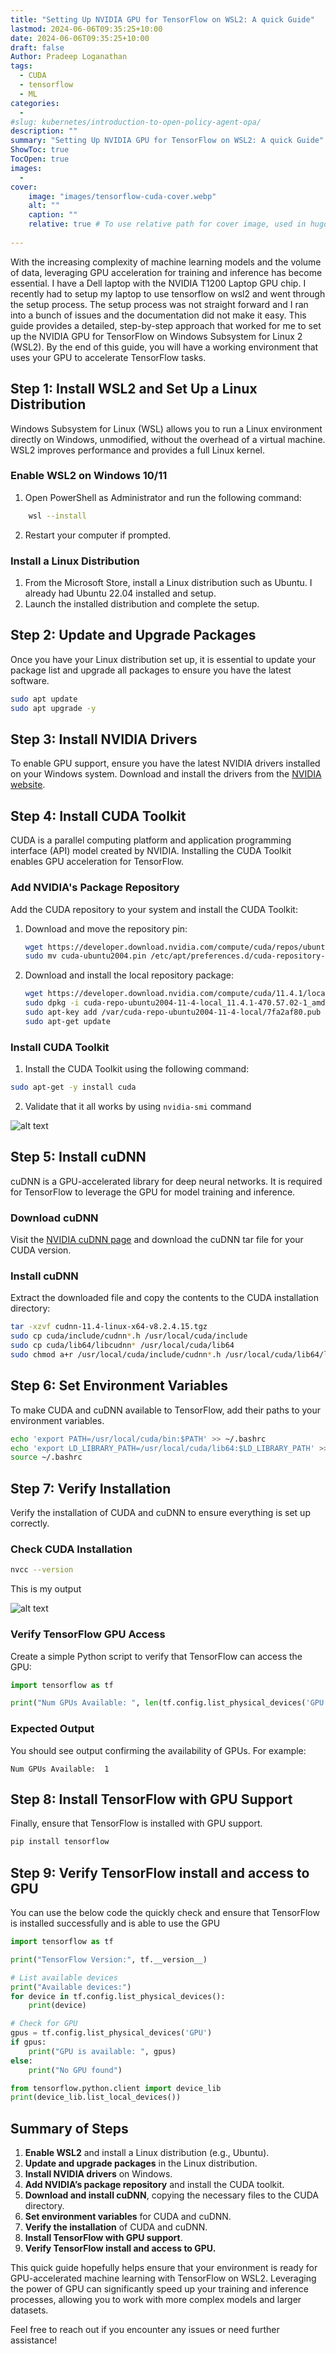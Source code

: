 ```yaml
---
title: "Setting Up NVIDIA GPU for TensorFlow on WSL2: A quick Guide"
lastmod: 2024-06-06T09:35:25+10:00
date: 2024-06-06T09:35:25+10:00
draft: false
Author: Pradeep Loganathan
tags: 
  - CUDA
  - tensorflow
  - ML
categories:
  - 
#slug: kubernetes/introduction-to-open-policy-agent-opa/
description: ""
summary: "Setting Up NVIDIA GPU for TensorFlow on WSL2: A quick Guide"
ShowToc: true
TocOpen: true
images:
  - 
cover:
    image: "images/tensorflow-cuda-cover.webp"
    alt: ""
    caption: ""
    relative: true # To use relative path for cover image, used in hugo Page-bundles
 
---
```



With the increasing complexity of machine learning models and the volume of data, leveraging GPU acceleration for training and inference has become essential. I have a Dell laptop with the NVIDIA T1200 Laptop GPU chip. I recently had to setup my laptop to use tensorflow on wsl2 and went through the setup process. The setup process was not straight forward and I ran into a bunch of issues and the documentation did not make it easy. This guide provides a detailed, step-by-step approach that worked for me to set up the NVIDIA GPU for TensorFlow on Windows Subsystem for Linux 2 (WSL2). By the end of this guide, you will have a working environment that uses your GPU to accelerate TensorFlow tasks.

## Step 1: Install WSL2 and Set Up a Linux Distribution

Windows Subsystem for Linux (WSL) allows you to run a Linux environment directly on Windows, unmodified, without the overhead of a virtual machine. WSL2 improves performance and provides a full Linux kernel.

### Enable WSL2 on Windows 10/11

1. Open PowerShell as Administrator and run the following command:

```bash
    wsl --install
```

2. Restart your computer if prompted.

### Install a Linux Distribution

1. From the Microsoft Store, install a Linux distribution such as Ubuntu. I already had Ubuntu 22.04 installed and setup.
2. Launch the installed distribution and complete the setup.

## Step 2: Update and Upgrade Packages

Once you have your Linux distribution set up, it is essential to update your package list and upgrade all packages to ensure you have the latest software.

```bash
sudo apt update
sudo apt upgrade -y
```

## Step 3: Install NVIDIA Drivers

To enable GPU support, ensure you have the latest NVIDIA drivers installed on your Windows system. Download and install the drivers from the [NVIDIA website](https://www.nvidia.com/Download/index.aspx).

## Step 4: Install CUDA Toolkit

CUDA is a parallel computing platform and application programming interface (API) model created by NVIDIA. Installing the CUDA Toolkit enables GPU acceleration for TensorFlow.

### Add NVIDIA's Package Repository

Add the CUDA repository to your system and install the CUDA Toolkit:

1. Download and move the repository pin:

    ```bash
    wget https://developer.download.nvidia.com/compute/cuda/repos/ubuntu2004/x86_64/cuda-ubuntu2004.pin
    sudo mv cuda-ubuntu2004.pin /etc/apt/preferences.d/cuda-repository-pin-600
    ```

2. Download and install the local repository package:

    ```bash
    wget https://developer.download.nvidia.com/compute/cuda/11.4.1/local_installers/cuda-repo-ubuntu2004-11-4-local_11.4.1-470.57.02-1_amd64.deb
    sudo dpkg -i cuda-repo-ubuntu2004-11-4-local_11.4.1-470.57.02-1_amd64.deb
    sudo apt-key add /var/cuda-repo-ubuntu2004-11-4-local/7fa2af80.pub
    sudo apt-get update
    ```

### Install CUDA Toolkit

1. Install the CUDA Toolkit using the following command:

```bash
sudo apt-get -y install cuda
```

2. Validate that it all works by using ``nvidia-smi`` command

![alt text](images/nvidia-smi.png)

## Step 5: Install cuDNN

cuDNN is a GPU-accelerated library for deep neural networks. It is required for TensorFlow to leverage the GPU for model training and inference.

### Download cuDNN

Visit the [NVIDIA cuDNN page](https://developer.nvidia.com/cudnn) and download the cuDNN tar file for your CUDA version.

### Install cuDNN

Extract the downloaded file and copy the contents to the CUDA installation directory:

```bash
tar -xzvf cudnn-11.4-linux-x64-v8.2.4.15.tgz
sudo cp cuda/include/cudnn*.h /usr/local/cuda/include
sudo cp cuda/lib64/libcudnn* /usr/local/cuda/lib64
sudo chmod a+r /usr/local/cuda/include/cudnn*.h /usr/local/cuda/lib64/libcudnn*
```

## Step 6: Set Environment Variables

To make CUDA and cuDNN available to TensorFlow, add their paths to your environment variables.

```bash
echo 'export PATH=/usr/local/cuda/bin:$PATH' >> ~/.bashrc
echo 'export LD_LIBRARY_PATH=/usr/local/cuda/lib64:$LD_LIBRARY_PATH' >> ~/.bashrc
source ~/.bashrc
```

## Step 7: Verify Installation

Verify the installation of CUDA and cuDNN to ensure everything is set up correctly.

### Check CUDA Installation

```bash
nvcc --version
```

This is my output

![alt text](images/nvcc.png)

### Verify TensorFlow GPU Access

Create a simple Python script to verify that TensorFlow can access the GPU:

```python
import tensorflow as tf

print("Num GPUs Available: ", len(tf.config.list_physical_devices('GPU')))
```

### Expected Output

You should see output confirming the availability of GPUs. For example:
```
Num GPUs Available:  1
```

## Step 8: Install TensorFlow with GPU Support

Finally, ensure that TensorFlow is installed with GPU support.

```bash
pip install tensorflow
```

## Step 9: Verify TensorFlow install and access to GPU

You can use the below code the quickly check and ensure that TensorFlow is installed successfully and is able to use the GPU

```python
import tensorflow as tf

print("TensorFlow Version:", tf.__version__)

# List available devices
print("Available devices:")
for device in tf.config.list_physical_devices():
    print(device)

# Check for GPU
gpus = tf.config.list_physical_devices('GPU')
if gpus:
    print("GPU is available: ", gpus)
else:
    print("No GPU found")

from tensorflow.python.client import device_lib
print(device_lib.list_local_devices())
```

## Summary of Steps

1. **Enable WSL2** and install a Linux distribution (e.g., Ubuntu).
2. **Update and upgrade packages** in the Linux distribution.
3. **Install NVIDIA drivers** on Windows.
4. **Add NVIDIA’s package repository** and install the CUDA toolkit.
5. **Download and install cuDNN**, copying the necessary files to the CUDA directory.
6. **Set environment variables** for CUDA and cuDNN.
7. **Verify the installation** of CUDA and cuDNN.
8. **Install TensorFlow with GPU support**.
9. **Verify TensorFlow install and access to GPU.**

This quick guide hopefully helps ensure that your environment is ready for GPU-accelerated machine learning with TensorFlow on WSL2. Leveraging the power of GPU can significantly speed up your training and inference processes, allowing you to work with more complex models and larger datasets.

Feel free to reach out if you encounter any issues or need further assistance!


